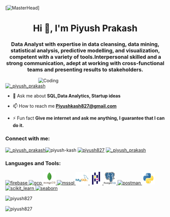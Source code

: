 [![MasterHead](https://repository-images.githubusercontent.com/265904235/46eef600-9bab-11ea-87d9-ff5e73c39b97)]
<h1 align="center">Hi 👋, I'm Piyush Prakash</h1>
<h3 align="center">Data Analyst with expertise in data cleansing, data mining, statistical analysis, predictive modelling, and visualization, competent with a variety of tools.Interpersonal skilled and a strong communication, adept at working with cross-functional teams and presenting results to stakeholders.</h3>

<img align="right" alt="Coding" width="400" src="https://media0.giphy.com/media/3oKIPEqDGUULpEU0aQ/giphy.gif?cid=ecf05e47ofkpgp9mw7n1xwx9dl6108axvp159qy0ncjd62v8&ep=v1_gifs_search&rid=giphy.gif&ct=g">

<p align="left"> <a href="https://twitter.com/_piyush_prakash" target="blank"><img src="https://img.shields.io/twitter/follow/_piyush_prakash?logo=twitter&style=for-the-badge" alt="_piyush_prakash" /></a> </p>

- 💬 Ask me about **SQL,Data Analytics, Startup ideas**

- 📫 How to reach me **Piyushkash827@gmail.com**

- ⚡ Fun fact **Give me internet and ask me anything, I guarantee that I can do it.**

<h3 align="left">Connect with me:</h3>

<p align="left">
<a href="https://twitter.com/_piyush_prakash" target="blank"><img align="center" src="https://raw.githubusercontent.com/rahuldkjain/github-profile-readme-generator/master/src/images/icons/Social/twitter.svg" alt="_piyush_prakash" height="30" width="40" /></a
<a href="https://linkedin.com/in/piyush-kash" target="blank"><img align="center" src="https://raw.githubusercontent.com/rahuldkjain/github-profile-readme-generator/master/src/images/icons/Social/linked-in-alt.svg" alt="piyush-kash" height="30" width="40" /></a>
<a href="https://fb.com/piyush827" target="blank"><img align="center" src="https://raw.githubusercontent.com/rahuldkjain/github-profile-readme-generator/master/src/images/icons/Social/facebook.svg" alt="piyush827" height="30" width="40" /></a>
<a href="https://instagram.com/_piyush_prakash" target="blank"><img align="center" src="https://raw.githubusercontent.com/rahuldkjain/github-profile-readme-generator/master/src/images/icons/Social/instagram.svg" alt="_piyush_prakash" height="30" width="40" /></a>
</p>

<h3 align="left">Languages and Tools:</h3>
<p align="left"> <a href="https://firebase.google.com/" target="_blank" rel="noreferrer"> <img src="https://www.vectorlogo.zone/logos/firebase/firebase-icon.svg" alt="firebase" width="40" height="40"/> </a> <a href="https://cloud.google.com" target="_blank" rel="noreferrer"> <img src="https://www.vectorlogo.zone/logos/google_cloud/google_cloud-icon.svg" alt="gcp" width="40" height="40"/> </a> <a href="https://www.mongodb.com/" target="_blank" rel="noreferrer"> <img src="https://raw.githubusercontent.com/devicons/devicon/master/icons/mongodb/mongodb-original-wordmark.svg" alt="mongodb" width="40" height="40"/> </a> <a href="https://www.microsoft.com/en-us/sql-server" target="_blank" rel="noreferrer"> <img src="https://www.svgrepo.com/show/303229/microsoft-sql-server-logo.svg" alt="mssql" width="40" height="40"/> </a> <a href="https://www.mysql.com/" target="_blank" rel="noreferrer"> <img src="https://raw.githubusercontent.com/devicons/devicon/master/icons/mysql/mysql-original-wordmark.svg" alt="mysql" width="40" height="40"/> </a> <a href="https://pandas.pydata.org/" target="_blank" rel="noreferrer"> <img src="https://raw.githubusercontent.com/devicons/devicon/2ae2a900d2f041da66e950e4d48052658d850630/icons/pandas/pandas-original.svg" alt="pandas" width="40" height="40"/> </a> <a href="https://www.postgresql.org" target="_blank" rel="noreferrer"> <img src="https://raw.githubusercontent.com/devicons/devicon/master/icons/postgresql/postgresql-original-wordmark.svg" alt="postgresql" width="40" height="40"/> </a> <a href="https://postman.com" target="_blank" rel="noreferrer"> <img src="https://www.vectorlogo.zone/logos/getpostman/getpostman-icon.svg" alt="postman" width="40" height="40"/> </a> <a href="https://www.python.org" target="_blank" rel="noreferrer"> <img src="https://raw.githubusercontent.com/devicons/devicon/master/icons/python/python-original.svg" alt="python" width="40" height="40"/> </a> <a href="https://scikit-learn.org/" target="_blank" rel="noreferrer"> <img src="https://upload.wikimedia.org/wikipedia/commons/0/05/Scikit_learn_logo_small.svg" alt="scikit_learn" width="40" height="40"/> </a> <a href="https://seaborn.pydata.org/" target="_blank" rel="noreferrer"> <img src="https://seaborn.pydata.org/_images/logo-mark-lightbg.svg" alt="seaborn" width="40" height="40"/> </a> </p>
<p><img align="center" src="https://github-readme-stats.vercel.app/api/top-langs?username=piyush827&show_icons=true&locale=en&layout=compact" alt="piyush827" /></p>

<p><img align="center" src="https://github-readme-streak-stats.herokuapp.com/?user=piyush827&" alt="piyush827" /></p>
